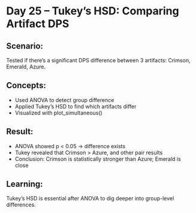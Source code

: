 # Day 25 – Tukey’s HSD: Comparing Artifact DPS

## Scenario:
Tested if there’s a significant DPS difference between 3 artifacts: Crimson, Emerald, Azure.

## Concepts:
- Used ANOVA to detect group difference
- Applied Tukey’s HSD to find which artifacts differ
- Visualized with plot_simultaneous()

## Result:
- ANOVA showed p < 0.05 → difference exists
- Tukey revealed that Crimson > Azure, and other pair results
- Conclusion: Crimson is statistically stronger than Azure; Emerald is close

## Learning:
Tukey’s HSD is essential after ANOVA to dig deeper into group-level differences.
